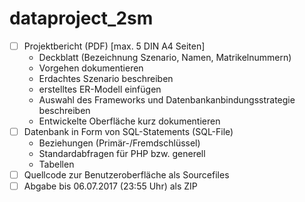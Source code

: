 # dataproject_2sm
- [ ] Projektbericht (PDF) [max. 5 DIN A4 Seiten]
	- Deckblatt (Bezeichnung Szenario, Namen, Matrikelnummern)
	- Vorgehen dokumentieren
	- Erdachtes Szenario beschreiben
	- erstelltes ER-Modell einfügen
	- Auswahl des Frameworks und Datenbankanbindungsstrategie beschreiben
	- Entwickelte Oberfläche kurz dokumentieren
- [ ] Datenbank in Form von SQL-Statements (SQL-File)
	- Beziehungen (Primär-/Fremdschlüssel)
	- Standardabfragen für PHP bzw. generell
	- Tabellen
- [ ] Quellcode zur Benutzeroberfläche als Sourcefiles
- [ ] Abgabe bis 06.07.2017 (23:55 Uhr) als ZIP